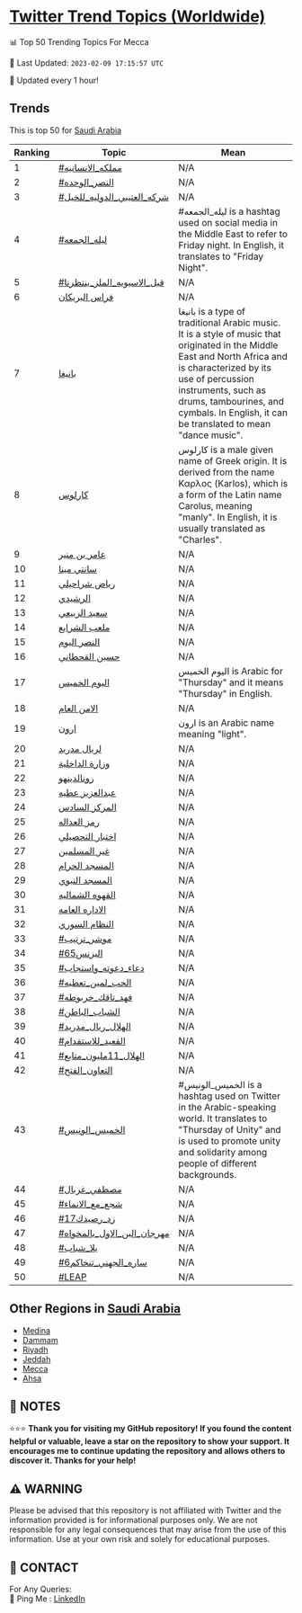 [Twitter Trend Topics (Worldwide)](https://github.com/ErcinDedeoglu/Twitter-Trend-Topics)
==========


📊 Top 50 Trending Topics For Mecca

📆 Last Updated: `2023-02-09 17:15:57 UTC`

🔧 Updated every 1 hour!


## Trends

This is top 50 for [Saudi Arabia](</Saudi Arabia>)

| Ranking | Topic | Mean |
| ------- | ------------ | ------------ |
| 1 | [#مملكه_الانسانيه](http://twitter.com/search?q=%23%d9%85%d9%85%d9%84%d9%83%d9%87_%d8%a7%d9%84%d8%a7%d9%86%d8%b3%d8%a7%d9%86%d9%8a%d9%87) | N/A |
| 2 | [#النصر_الوحده](http://twitter.com/search?q=%23%d8%a7%d9%84%d9%86%d8%b5%d8%b1_%d8%a7%d9%84%d9%88%d8%ad%d8%af%d9%87) | N/A |
| 3 | [#شركه_العتيبي_الدوليه_للخيل](http://twitter.com/search?q=%23%d8%b4%d8%b1%d9%83%d9%87_%d8%a7%d9%84%d8%b9%d8%aa%d9%8a%d8%a8%d9%8a_%d8%a7%d9%84%d8%af%d9%88%d9%84%d9%8a%d9%87_%d9%84%d9%84%d8%ae%d9%8a%d9%84) | N/A |
| 4 | [#ليله_الجمعه](http://twitter.com/search?q=%23%d9%84%d9%8a%d9%84%d9%87_%d8%a7%d9%84%d8%ac%d9%85%d8%b9%d9%87) | #ليله_الجمعه is a hashtag used on social media in the Middle East to refer to Friday night. In English, it translates to "Friday Night". |
| 5 | [#قبل_الاسيويه_الملز_ينتظرنا](http://twitter.com/search?q=%23%d9%82%d8%a8%d9%84_%d8%a7%d9%84%d8%a7%d8%b3%d9%8a%d9%88%d9%8a%d9%87_%d8%a7%d9%84%d9%85%d9%84%d8%b2_%d9%8a%d9%86%d8%aa%d8%b8%d8%b1%d9%86%d8%a7) | N/A |
| 6 | [فراس البريكان](http://twitter.com/search?q=%d9%81%d8%b1%d8%a7%d8%b3+%d8%a7%d9%84%d8%a8%d8%b1%d9%8a%d9%83%d8%a7%d9%86) | N/A |
| 7 | [بانيغا](http://twitter.com/search?q=%d8%a8%d8%a7%d9%86%d9%8a%d8%ba%d8%a7) | بانيغا is a type of traditional Arabic music. It is a style of music that originated in the Middle East and North Africa and is characterized by its use of percussion instruments, such as drums, tambourines, and cymbals. In English, it can be translated to mean "dance music". |
| 8 | [كارلوس](http://twitter.com/search?q=%d9%83%d8%a7%d8%b1%d9%84%d9%88%d8%b3) | كارلوس is a male given name of Greek origin. It is derived from the name Καρλος (Karlos), which is a form of the Latin name Carolus, meaning "manly". In English, it is usually translated as "Charles". |
| 9 | [عامر بن منير](http://twitter.com/search?q=%d8%b9%d8%a7%d9%85%d8%b1+%d8%a8%d9%86+%d9%85%d9%86%d9%8a%d8%b1) | N/A |
| 10 | [سانتي مينا](http://twitter.com/search?q=%d8%b3%d8%a7%d9%86%d8%aa%d9%8a+%d9%85%d9%8a%d9%86%d8%a7) | N/A |
| 11 | [رياض شراحيلي](http://twitter.com/search?q=%d8%b1%d9%8a%d8%a7%d8%b6+%d8%b4%d8%b1%d8%a7%d8%ad%d9%8a%d9%84%d9%8a) | N/A |
| 12 | [الرشيدي](http://twitter.com/search?q=%d8%a7%d9%84%d8%b1%d8%b4%d9%8a%d8%af%d9%8a) | N/A |
| 13 | [سعيد الربيعي](http://twitter.com/search?q=%d8%b3%d8%b9%d9%8a%d8%af+%d8%a7%d9%84%d8%b1%d8%a8%d9%8a%d8%b9%d9%8a) | N/A |
| 14 | [ملعب الشرايع](http://twitter.com/search?q=%d9%85%d9%84%d8%b9%d8%a8+%d8%a7%d9%84%d8%b4%d8%b1%d8%a7%d9%8a%d8%b9) | N/A |
| 15 | [النصر اليوم](http://twitter.com/search?q=%d8%a7%d9%84%d9%86%d8%b5%d8%b1+%d8%a7%d9%84%d9%8a%d9%88%d9%85) | N/A |
| 16 | [حسين القحطاني](http://twitter.com/search?q=%d8%ad%d8%b3%d9%8a%d9%86+%d8%a7%d9%84%d9%82%d8%ad%d8%b7%d8%a7%d9%86%d9%8a) | N/A |
| 17 | [اليوم الخميس](http://twitter.com/search?q=%d8%a7%d9%84%d9%8a%d9%88%d9%85+%d8%a7%d9%84%d8%ae%d9%85%d9%8a%d8%b3) | اليوم الخميس is Arabic for "Thursday" and it means "Thursday" in English. |
| 18 | [الامن العام](http://twitter.com/search?q=%d8%a7%d9%84%d8%a7%d9%85%d9%86+%d8%a7%d9%84%d8%b9%d8%a7%d9%85) | N/A |
| 19 | [ارون](http://twitter.com/search?q=%d8%a7%d8%b1%d9%88%d9%86) | ارون is an Arabic name meaning "light". |
| 20 | [لريال مدريد](http://twitter.com/search?q=%d9%84%d8%b1%d9%8a%d8%a7%d9%84+%d9%85%d8%af%d8%b1%d9%8a%d8%af) | N/A |
| 21 | [وزارة الداخلية](http://twitter.com/search?q=%d9%88%d8%b2%d8%a7%d8%b1%d8%a9+%d8%a7%d9%84%d8%af%d8%a7%d8%ae%d9%84%d9%8a%d8%a9) | N/A |
| 22 | [رونالدينهو](http://twitter.com/search?q=%d8%b1%d9%88%d9%86%d8%a7%d9%84%d8%af%d9%8a%d9%86%d9%87%d9%88) | N/A |
| 23 | [عبدالعزيز عطيه](http://twitter.com/search?q=%d8%b9%d8%a8%d8%af%d8%a7%d9%84%d8%b9%d8%b2%d9%8a%d8%b2+%d8%b9%d8%b7%d9%8a%d9%87) | N/A |
| 24 | [المركز السادس](http://twitter.com/search?q=%d8%a7%d9%84%d9%85%d8%b1%d9%83%d8%b2+%d8%a7%d9%84%d8%b3%d8%a7%d8%af%d8%b3) | N/A |
| 25 | [رمز العداله](http://twitter.com/search?q=%d8%b1%d9%85%d8%b2+%d8%a7%d9%84%d8%b9%d8%af%d8%a7%d9%84%d9%87) | N/A |
| 26 | [اختبار التحصيلي](http://twitter.com/search?q=%d8%a7%d8%ae%d8%aa%d8%a8%d8%a7%d8%b1+%d8%a7%d9%84%d8%aa%d8%ad%d8%b5%d9%8a%d9%84%d9%8a) | N/A |
| 27 | [غير المسلمين](http://twitter.com/search?q=%d8%ba%d9%8a%d8%b1+%d8%a7%d9%84%d9%85%d8%b3%d9%84%d9%85%d9%8a%d9%86) | N/A |
| 28 | [المسجد الحرام](http://twitter.com/search?q=%d8%a7%d9%84%d9%85%d8%b3%d8%ac%d8%af+%d8%a7%d9%84%d8%ad%d8%b1%d8%a7%d9%85) | N/A |
| 29 | [المسجد النبوي](http://twitter.com/search?q=%d8%a7%d9%84%d9%85%d8%b3%d8%ac%d8%af+%d8%a7%d9%84%d9%86%d8%a8%d9%88%d9%8a) | N/A |
| 30 | [القهوه الشماليه](http://twitter.com/search?q=%d8%a7%d9%84%d9%82%d9%87%d9%88%d9%87+%d8%a7%d9%84%d8%b4%d9%85%d8%a7%d9%84%d9%8a%d9%87) | N/A |
| 31 | [الاداره العامه](http://twitter.com/search?q=%d8%a7%d9%84%d8%a7%d8%af%d8%a7%d8%b1%d9%87+%d8%a7%d9%84%d8%b9%d8%a7%d9%85%d9%87) | N/A |
| 32 | [النظام السوري](http://twitter.com/search?q=%d8%a7%d9%84%d9%86%d8%b8%d8%a7%d9%85+%d8%a7%d9%84%d8%b3%d9%88%d8%b1%d9%8a) | N/A |
| 33 | [#موشر_ترتيب](http://twitter.com/search?q=%23%d9%85%d9%88%d8%b4%d8%b1_%d8%aa%d8%b1%d8%aa%d9%8a%d8%a8) | N/A |
| 34 | [#البزنس65](http://twitter.com/search?q=%23%d8%a7%d9%84%d8%a8%d8%b2%d9%86%d8%b365) | N/A |
| 35 | [#دعاء_دعوته_واستجاب](http://twitter.com/search?q=%23%d8%af%d8%b9%d8%a7%d8%a1_%d8%af%d8%b9%d9%88%d8%aa%d9%87_%d9%88%d8%a7%d8%b3%d8%aa%d8%ac%d8%a7%d8%a8) | N/A |
| 36 | [#الحب_لمين_تعطيه](http://twitter.com/search?q=%23%d8%a7%d9%84%d8%ad%d8%a8_%d9%84%d9%85%d9%8a%d9%86_%d8%aa%d8%b9%d8%b7%d9%8a%d9%87) | N/A |
| 37 | [#فهد_تاقك_خربوطه](http://twitter.com/search?q=%23%d9%81%d9%87%d8%af_%d8%aa%d8%a7%d9%82%d9%83_%d8%ae%d8%b1%d8%a8%d9%88%d8%b7%d9%87) | N/A |
| 38 | [#الشباب_الباطن](http://twitter.com/search?q=%23%d8%a7%d9%84%d8%b4%d8%a8%d8%a7%d8%a8_%d8%a7%d9%84%d8%a8%d8%a7%d8%b7%d9%86) | N/A |
| 39 | [#الهلال_ريال_مدريد](http://twitter.com/search?q=%23%d8%a7%d9%84%d9%87%d9%84%d8%a7%d9%84_%d8%b1%d9%8a%d8%a7%d9%84_%d9%85%d8%af%d8%b1%d9%8a%d8%af) | N/A |
| 40 | [#القعيد_للاستقدام](http://twitter.com/search?q=%23%d8%a7%d9%84%d9%82%d8%b9%d9%8a%d8%af_%d9%84%d9%84%d8%a7%d8%b3%d8%aa%d9%82%d8%af%d8%a7%d9%85) | N/A |
| 41 | [#الهلال_11مليون_متابع](http://twitter.com/search?q=%23%d8%a7%d9%84%d9%87%d9%84%d8%a7%d9%84_11%d9%85%d9%84%d9%8a%d9%88%d9%86_%d9%85%d8%aa%d8%a7%d8%a8%d8%b9) | N/A |
| 42 | [#التعاون_الفتح](http://twitter.com/search?q=%23%d8%a7%d9%84%d8%aa%d8%b9%d8%a7%d9%88%d9%86_%d8%a7%d9%84%d9%81%d8%aa%d8%ad) | N/A |
| 43 | [#الخميس_الونيس](http://twitter.com/search?q=%23%d8%a7%d9%84%d8%ae%d9%85%d9%8a%d8%b3_%d8%a7%d9%84%d9%88%d9%86%d9%8a%d8%b3) | #الخميس_الونيس is a hashtag used on Twitter in the Arabic-speaking world. It translates to "Thursday of Unity" and is used to promote unity and solidarity among people of different backgrounds. |
| 44 | [#مصطفي_غربال](http://twitter.com/search?q=%23%d9%85%d8%b5%d8%b7%d9%81%d9%8a_%d8%ba%d8%b1%d8%a8%d8%a7%d9%84) | N/A |
| 45 | [#شجع_مع_الانماء](http://twitter.com/search?q=%23%d8%b4%d8%ac%d8%b9_%d9%85%d8%b9_%d8%a7%d9%84%d8%a7%d9%86%d9%85%d8%a7%d8%a1) | N/A |
| 46 | [#زد_رصيدك17](http://twitter.com/search?q=%23%d8%b2%d8%af_%d8%b1%d8%b5%d9%8a%d8%af%d9%8317) | N/A |
| 47 | [#مهرجان_البن_الاول_بالمخواه](http://twitter.com/search?q=%23%d9%85%d9%87%d8%b1%d8%ac%d8%a7%d9%86_%d8%a7%d9%84%d8%a8%d9%86_%d8%a7%d9%84%d8%a7%d9%88%d9%84_%d8%a8%d8%a7%d9%84%d9%85%d8%ae%d9%88%d8%a7%d9%87) | N/A |
| 48 | [#يلا_شباب](http://twitter.com/search?q=%23%d9%8a%d9%84%d8%a7_%d8%b4%d8%a8%d8%a7%d8%a8) | N/A |
| 49 | [#ساره_الجهني_تنخاكم6](http://twitter.com/search?q=%23%d8%b3%d8%a7%d8%b1%d9%87_%d8%a7%d9%84%d8%ac%d9%87%d9%86%d9%8a_%d8%aa%d9%86%d8%ae%d8%a7%d9%83%d9%856) | N/A |
| 50 | [#LEAP](http://twitter.com/search?q=%23LEAP) | N/A |



## Other Regions in [Saudi Arabia](</Saudi Arabia>)

* [Medina](</Saudi Arabia/Medina.md>)
* [Dammam](</Saudi Arabia/Dammam.md>)
* [Riyadh](</Saudi Arabia/Riyadh.md>)
* [Jeddah](</Saudi Arabia/Jeddah.md>)
* [Mecca](</Saudi Arabia/Mecca.md>)
* [Ahsa](</Saudi Arabia/Ahsa.md>)



## 📝 NOTES

⭐⭐⭐ **Thank you for visiting my GitHub repository! If you found the content helpful or valuable, leave a star on the repository to show your support. It encourages me to continue updating the repository and allows others to discover it. Thanks for your help!**


## ⚠️ WARNING

Please be advised that this repository is not affiliated with Twitter and the information provided is for informational purposes only. We are not responsible for any legal consequences that may arise from the use of this information. Use at your own risk and solely for educational purposes.


## 📨 CONTACT

 For Any Queries:  
            🏓 Ping Me : [LinkedIn](https://www.linkedin.com/in/ercindedeoglu/)
